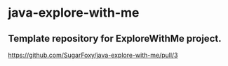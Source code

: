# java-explore-with-me
Template repository for ExploreWithMe project.
---
https://github.com/SugarFoxy/java-explore-with-me/pull/3
